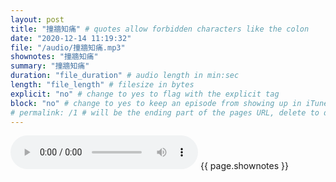 ```yaml
---
layout: post
title: "撞牆知痛" # quotes allow forbidden characters like the colon
date: "2020-12-14 11:19:32"
file: "/audio/撞牆知痛.mp3"
shownotes: "撞牆知痛"
summary: "撞牆知痛"
duration: "file_duration" # audio length in min:sec
length: "file_length" # filesize in bytes
explicit: "no" # change to yes to flag with the explicit tag
block: "no" # change to yes to keep an episode from showing up in iTunes
# permalink: /1 # will be the ending part of the pages URL, delete to default to the title
---
```


<audio controls>
<source src="{{site.url}}{{site.baseurl}}{{ page.file }}" type="audio/x-mp3">
Your browser does not support the audio element.
</audio>
{{ page.shownotes }}
